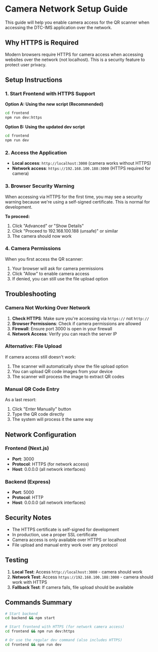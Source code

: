 # Camera Network Setup Guide

This guide will help you enable camera access for the QR scanner when accessing the DTC-IMS application over the network.

## Why HTTPS is Required

Modern browsers require HTTPS for camera access when accessing websites over the network (not localhost). This is a security feature to protect user privacy.

## Setup Instructions

### 1. Start Frontend with HTTPS Support

**Option A: Using the new script (Recommended)**
```bash
cd frontend
npm run dev:https
```

**Option B: Using the updated dev script**
```bash
cd frontend
npm run dev
```

### 2. Access the Application

- **Local access**: `http://localhost:3000` (camera works without HTTPS)
- **Network access**: `https://192.168.100.188:3000` (HTTPS required for camera)

### 3. Browser Security Warning

When accessing via HTTPS for the first time, you may see a security warning because we're using a self-signed certificate. This is normal for development.

**To proceed:**
1. Click "Advanced" or "Show Details"
2. Click "Proceed to 192.168.100.188 (unsafe)" or similar
3. The camera should now work

### 4. Camera Permissions

When you first access the QR scanner:
1. Your browser will ask for camera permissions
2. Click "Allow" to enable camera access
3. If denied, you can still use the file upload option

## Troubleshooting

### Camera Not Working Over Network

1. **Check HTTPS**: Make sure you're accessing via `https://` not `http://`
2. **Browser Permissions**: Check if camera permissions are allowed
3. **Firewall**: Ensure port 3000 is open in your firewall
4. **Network Access**: Verify you can reach the server IP

### Alternative: File Upload

If camera access still doesn't work:
1. The scanner will automatically show the file upload option
2. You can upload QR code images from your device
3. The scanner will process the image to extract QR codes

### Manual QR Code Entry

As a last resort:
1. Click "Enter Manually" button
2. Type the QR code directly
3. The system will process it the same way

## Network Configuration

### Frontend (Next.js)
- **Port**: 3000
- **Protocol**: HTTPS (for network access)
- **Host**: 0.0.0.0 (all network interfaces)

### Backend (Express)
- **Port**: 5000
- **Protocol**: HTTP
- **Host**: 0.0.0.0 (all network interfaces)

## Security Notes

- The HTTPS certificate is self-signed for development
- In production, use a proper SSL certificate
- Camera access is only available over HTTPS or localhost
- File upload and manual entry work over any protocol

## Testing

1. **Local Test**: Access `http://localhost:3000` - camera should work
2. **Network Test**: Access `https://192.168.100.188:3000` - camera should work with HTTPS
3. **Fallback Test**: If camera fails, file upload should be available

## Commands Summary

```bash
# Start backend
cd backend && npm start

# Start frontend with HTTPS (for network camera access)
cd frontend && npm run dev:https

# Or use the regular dev command (also includes HTTPS)
cd frontend && npm run dev
``` 